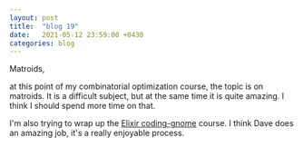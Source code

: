 ```yaml
---
layout: post
title:  "blog 19"
date:   2021-05-12 23:59:00 +0430
categories: blog
---
```


Matroids,

at this point of my combinatorial optimization course, the topic is on matroids.
It is a difficult subject, but at the same time it is quite amazing. I think I should spend more time on that.

I'm also trying to wrap up the [Elixir coding-gnome](https://codestool.coding-gnome.com/courses/elixir-for-programmers) course.
I think Dave does an amazing job, it's a really enjoyable process.

